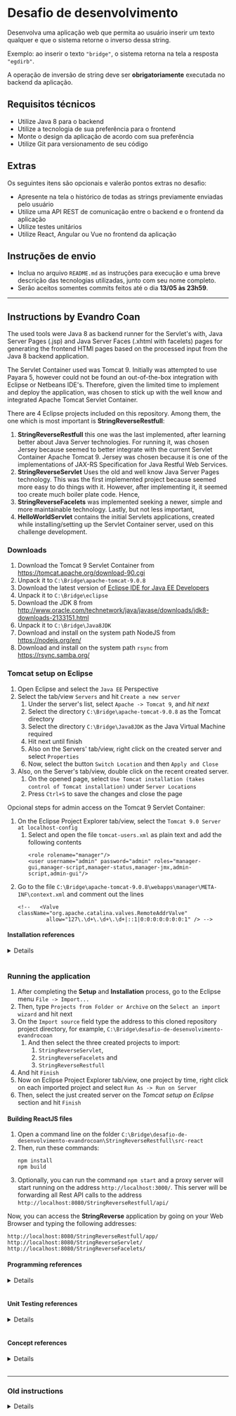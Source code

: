 # Desafio de desenvolvimento

Desenvolva uma aplicação web que permita ao usuário inserir um texto qualquer e que o sistema retorne o inverso dessa string.

Exemplo: ao inserir o texto `"bridge"`, o sistema retorna na tela a resposta `"egdirb"`.

A operação de inversão de string deve ser **obrigatoriamente** executada no backend da aplicação.

## Requisitos técnicos

* Utilize Java 8 para o backend
* Utilize a tecnologia de sua preferência para o frontend
* Monte o design da aplicação de acordo com sua preferência
* Utilize Git para versionamento de seu código

## Extras

Os seguintes itens são opcionais e valerão pontos extras no desafio:

* Apresente na tela o histórico de todas as strings previamente enviadas pelo usuário
* Utilize uma API REST de comunicação entre o backend e o frontend da aplicação
* Utilize testes unitários
* Utilize React, Angular ou Vue no frontend da aplicação

## Instruções de envio

* Inclua no arquivo `README.md` as instruções para execução e uma breve descrição das tecnologias utilizadas, junto com seu nome completo.
* Serão aceitos somentes commits feitos até o dia **13/05 às 23h59**.


___
## Instructions by Evandro Coan

The used tools were Java 8 as backend runner for the Servlet's with,
Java Server Pages (.jsp) and Java Server Faces (.xhtml with facelets) pages for generating
the frontend HTMl pages based on the processed input from the Java 8 backend application.

The Servlet Container used was Tomcat 9.
Initially was attempted to use Payara 5,
however could not be found an out-of-the-box integration with Eclipse or Netbeans IDE's.
Therefore,
given the limited time to implement and deploy the application,
was chosen to stick up with the well know and integrated Apache Tomcat Servlet Container.

There are 4 Eclipse projects included on this repository.
Among them, the one which is most important is **StringReverseRestfull**:

1. **StringReverseRestfull** this one was the last implemented,
   after learning better about Java Server technologies.
   For running it,
   was chosen Jersey because seemed to better integrate with the current Servlet Container Apache Tomcat 9.
   Jersey was chosen because it is one of the implementations of JAX-RS Specification for Java Restful Web Services.
1. **StringReverseServlet** Uses the old and well know Java Server Pages technology.
   This was the first implemented project because seemed more easy to do things with it.
   However, after implementing it,
   it seemed too create much boiler plate code.
   Hence,
1. **StringReverseFacelets** was implemented seeking a newer,
   simple and more maintainable technology.
   Lastly,
   but not less important,
1. **HelloWorldServlet** contains the initial Servlets applications,
   created while installing/setting up the Servlet Container server,
   used on this challenge development.


### Downloads

1. Download the Tomcat 9 Servlet Container from https://tomcat.apache.org/download-90.cgi
1. Unpack it to `C:\Bridge\apache-tomcat-9.0.8`
1. Download the latest version of [Eclipse IDE for Java EE Developers](http://www.eclipse.org/downloads/eclipse-packages/)
1. Unpack it to `C:\Bridge\eclipse`
1. Download the JDK 8 from http://www.oracle.com/technetwork/java/javase/downloads/jdk8-downloads-2133151.html
1. Unpack it to `C:\Bridge\Java8JDK`
1. Download and install on the system path NodeJS from https://nodejs.org/en/
1. Download and install on the system path `rsync` from https://rsync.samba.org/


### Tomcat setup on Eclipse

1. Open Eclipse and select the `Java EE` Perspective
1. Select the tab/view `Servers` and hit `Create a new server`
   1. Under the server's list, select `Apache -> Tomcat 9`, and *hit next*
   1. Select the directory `C:\Bridge\apache-tomcat-9.0.8` as the Tomcat directory
   1. Select the directory `C:\Bridge\Java8JDK` as the Java Virtual Machine required
   1. Hit next until finish
   1. Also on the Servers' tab/view, right click on the created server and select `Properties`
   1. Now, select the button `Switch Location` and then `Apply and Close`
1. Also, on the Server's tab/view, double click on the recent created server.
   1. On the opened page, select `Use Tomcat installation (takes control of Tomcat installation)` under `Server Locations`
   1. Press `Ctrl+S` to save the changes and close the page

Opcional steps for admin access on the Tomcat 9 Servlet Container:
1. On the Eclipse Project Explorer tab/view, select the `Tomcat 9.0 Server at localhost-config`
   1. Select and open the file `tomcat-users.xml` as plain text and add the following contents
      ```
      <role rolename="manager"/>
      <user username="admin" password="admin" roles="manager-gui,manager-script,manager-status,manager-jmx,admin-script,admin-gui"/>
      ```
1. Go to the file `C:\Bridge\apache-tomcat-9.0.8\webapps\manager\META-INF\context.xml` and comment out the lines
    ```
    <!--   <Valve className="org.apache.catalina.valves.RemoteAddrValve"
             allow="127\.\d+\.\d+\.\d+|::1|0:0:0:0:0:0:0:1" /> -->
    ```


#### Installation references
<details>
<p>

1. http://www.srccodes.com/p/article/3/Tomcat-Hello-World-Servlet-using-Eclipse-IDE
1. https://stackoverflow.com/questions/16517659/tomcat-7-overrides-the-tomcat-users-xml-when-using-eclipse
1. https://stackoverflow.com/questions/11731377/servlet-returns-http-status-404-the-requested-resource-servlet-is-not-availa
1. https://stackoverflow.com/questions/43189901/eclipse-neon-w-tomcat-9-new-servlet-http-status-404-not-found
1. https://stackoverflow.com/questions/43232878/apache-tomcat-9-unable-to-access-manager-webapp
1. https://stackoverflow.com/questions/1321933/how-do-i-set-tomcat-manager-application-user-name-and-password-for-netbeans
1. https://stackoverflow.com/questions/18122336/cannot-change-version-of-project-facet-dynamic-web-module-to-3-0
1. https://stackoverflow.com/questions/48649041/eclipse-irreversible-dynamic-web-module-4-0-selection-tomcat-9-doesnt-support
1. https://stackoverflow.com/questions/3805262/what-is-a-servlets-display-name-for
1. https://www.pegaxchange.com/2016/09/02/java-eclipse-tomcat/
1. https://stackoverflow.com/questions/14854760/not-getting-automatically-web-xml-file-while-creating-servlet-in-eclipse-juno-4
1. https://tomcat.apache.org/tomcat-9.0-doc/default-servlet.html
1. https://stackoverflow.com/questions/31248977/eclipse-tomcat-not-updating
1. https://stackoverflow.com/questions/11818384/how-to-add-pom-xml-to-existing-eclipse-project
1. https://stackoverflow.com/questions/10972770/how-to-add-maven-repository-jars-to-eclipse-buildpath
1. https://stackoverflow.com/questions/8884818/eclipse-warning-xxxxxxxxxxx-jar-will-not-be-exported-or-published-runtime-clas
1. https://github.com/javaserverfaces/mojarra
1. https://mvnrepository.com/artifact/org.glassfish/javax.faces
1. https://stackoverflow.com/questions/42611249/import-javax-enterprise-context-in-eclipse
1. http://help.eclipse.org/kepler/index.jsp?topic=%2Forg.eclipse.jst.jsf.doc.user%2Fhtml%2Fgettingstarted%2Ftutorial%2FJSFTools_tutorial_JSF20.html
1. https://stackoverflow.com/questions/46750501/what-jersey-version-do-i-need-to-download-for-jdk-1-9
1. https://howtodoinjava.com/jersey/jersey-2-hello-world-application-tutorial/
1. https://docs.npmjs.com/files/package.json
1. https://www.tutorialspoint.com/reactjs/reactjs_environment_setup.htm
1. https://stackoverflow.com/questions/3131878/how-do-i-remove-javascript-validation-from-my-eclipse-project
1. https://github.com/facebook/create-react-app
1. https://docs.npmjs.com/cli/install
1. https://stackoverflow.com/questions/42772860/how-to-make-create-react-app-auto-build
1. https://www.npmjs.com/package/cra-build-watch
1. https://www.fullstackreact.com/articles/using-create-react-app-with-a-server/
</p>
</details><br>


### Running the application

1. After completing the **Setup** and **Installation** process,
   go to the Eclipse menu `File -> Import...`
1. Then, type `Projects from Folder or Archive` on the `Select an import wizard` and hit next
1. On the `Import source` field type the address to this cloned repository project directory, for example,
   `C:\Bridge\desafio-de-desenvolvimento-evandrocoan`
   1. And then select the three created projects to import:
      1. `StringReverseServlet`,
      1. `StringReverseFacelets` and
      1. `StringReverseRestfull`
1. And hit `Finish`
1. Now on Eclipse Project Explorer tab/view,
   one project by time, right click on each imported project and select `Run As -> Run on Server`
1. Then, select the just created server on the *Tomcat setup on Eclipse* section and hit `Finish`


#### Building ReactJS files

1. Open a command line on the folder `C:\Bridge\desafio-de-desenvolvimento-evandrocoan\StringReverseRestfull\src-react`
1. Then, run these commands:
   ```
   npm install
   npm build
   ```
1. Optionally,
   you can run the command `npm start` and a proxy server will start running on the address `http://localhost:3000/`.
   This server will be forwarding all Rest API calls to the address `http://localhost:8080/StringReverseRestfull/api/`

Now,
you can access the **StringReverse** application by going on your Web Browser and typing the following addresses:
```
http://localhost:8080/StringReverseRestfull/app/
http://localhost:8080/StringReverseServlet/
http://localhost:8080/StringReverseFacelets/
```


#### Programming references
<details>
<p>

1. https://stackoverflow.com/questions/2349633/doget-and-dopost-in-servlets
1. https://en.wikipedia.org/wiki/Representational_state_transfer
1. https://stackoverflow.com/questions/14734962/front-end-frameworks-for-restful-backend
1. https://medium.com/unicorn-supplies/angular-vs-react-vs-vue-a-2017-comparison-c5c52d620176
1. https://www.diffen.com/difference/GET-vs-POST-HTTP-Requests
1. https://stackoverflow.com/questions/7569335/reverse-a-string-in-java
1. https://stackoverflow.com/questions/13702713/how-to-check-presence-of-optional-attribute-inside-a-composite-component
1. https://stackoverflow.com/questions/12478640/is-not-allowed-in-template-text
1. https://stackoverflow.com/questions/4787730/jsf-houtputtext-how-to-show-a-dash-when-the-value-is-empty-string
1. https://stackoverflow.com/questions/4870462/conditionally-displaying-jsf-components
1. https://stackoverflow.com/questions/33474926/how-not-to-set-an-attribute-of-a-component-inside-a-composite-component-if-it-is
1. https://www.ntu.edu.sg/home/ehchua/programming/java/JSPByExample.html
1. https://en.wikipedia.org/wiki/JavaServer_Pages
1. http://www.vogella.com/tutorials/JavaServerFaces/article.html
1. https://stackoverflow.com/tags/jstl/info
1. https://stackoverflow.com/questions/4901647/whats-the-difference-between-the-various-jstl-libraries-out-there-and-which-to
1. http://www.javawebtutor.com/articles/jsp/jstl_example_in_eclipse.php
1. https://stackoverflow.com/questions/5766521/how-do-you-store-java-objects-in-httpsession
1. https://www.journaldev.com/1907/java-session-management-servlet-httpsession-url-rewriting
1. https://stackoverflow.com/questions/11941943/pass-input-text-value-to-bean-method-without-binding-input-value-to-bean-propert
1. https://stackoverflow.com/questions/8631029/calling-bean-methods-with-arguments-from-jsf-pages
1. https://stackoverflow.com/questions/6594920/calling-methods-from-jsf-page-doubts
1. https://stackoverflow.com/questions/44254653/the-entity-nbsp-was-referenced-but-not-declared
1. https://stackoverflow.com/questions/13012327/error-parsing-page-xhtml-error-tracedline-42-the-entity-nbsp-was-referenc/28720699
1. https://stackoverflow.com/questions/20656297/character-encoding-garbled-characters-in-post-jsf
1. https://stackoverflow.com/questions/17628354/set-request-character-encoding-of-jsf-input-submitted-values-to-utf-8
1. https://stackoverflow.com/questions/13594945/how-correctly-produce-json-by-restful-web-service
1. https://stackoverflow.com/questions/18026296/jersey-how-to-generate-json-and-xml-output-depending-on-url-param
1. https://stackoverflow.com/questions/296873/basic-html-how-to-set-relative-path-to-current-folder
1. https://www.sitepoint.com/getting-started-react-beginners-guide/
1. https://www.robinwieruch.de/react-fetching-data/
</p>
</details><br>


#### Unit Testing references
<details>
<p>

1. https://stackoverflow.com/questions/5434419/how-to-test-my-servlet-using-junit
1. https://stackoverflow.com/questions/5131897/how-to-create-unit-tests-easily-in-eclipse
1. https://stackoverflow.com/questions/9164893/how-do-i-add-a-maven-dependency-in-eclipse
1. https://javapapers.com/servlet/why-not-declare-a-constructor-in-servlet/
1. https://stackoverflow.com/questions/1276082/how-to-initialize-a-servlet-during-startup-with-parameters
1. https://jar-download.com/?detail_search=g%25253A%252522org.mockito%252522&search_type=1&a=mockito-core
1. https://examples.javacodegeeks.com/core-java/mockito/mockito-thenreturn-example/
1. https://stackoverflow.com/questions/1913168/what-are-java-object-fields-initialized-with
1. https://stackoverflow.com/questions/22357046/error-in-writing-junit-test-case-request-dispatcher
1. https://stackoverflow.com/questions/6455359/creating-a-mock-httpservletrequest-out-of-a-url-string
1. https://stackoverflow.com/questions/11721622/how-do-i-pass-the-httpservletrequest-object-to-the-test-case
1. https://stackoverflow.com/questions/44652424/how-to-mock-httpservletrequest-and-httpservletresponse-objects
1. https://stackoverflow.com/questions/34542397/how-can-i-use-mockito-to-test-forward-only
</p>
</details><br>


#### Concept references
<details>
<p>

1. https://stackoverflow.com/questions/21947300/reasons-for-not-directly-writing-servlets-for-creating-a-rest-api
1. https://stackoverflow.com/questions/16035349/how-should-a-doctype-section-look-in-jsf-html5-or-xhtml
1. https://stackoverflow.com/questions/19189372/javaserver-faces-2-2-and-html5-support-why-is-xhtml-still-being-used
1. https://stackoverflow.com/questions/13092161/why-facelets-is-preferred-over-jsp-as-the-view-definition-language-from-jsf2-0-o
1. https://stackoverflow.com/questions/4815722/jsf-vs-facelets-vs-jsp
1. https://stackoverflow.com/questions/2095397/what-is-the-difference-between-jsf-servlet-and-jsp
1. https://www.freelancinggig.com/blog/2018/03/16/difference-jsp-jsf/
1. https://www.reddit.com/r/java/comments/2jccyc/oracle_keeps_telling_us_that_jsp_is_dead_so_what/
1. https://docs.oracle.com/javaee/7/tutorial/jsf-facelets.htm
1. https://stackoverflow.com/questions/3342984/jstl-in-jsf2-facelets-makes-sense
1. https://www.tutorialspoint.com/jsf/jsf_validation_tags.htm
1. https://stackoverflow.com/questions/2935759/is-it-possible-to-use-jsffacelets-with-html-4-5
1. https://docs.oracle.com/javaee/6/javaserverfaces/2.1/docs/vdldocs/facelets/
1. https://stackoverflow.com/tags/xhtml/info
1. https://stackoverflow.com/questions/1428418/is-restful-jsf-possible
1. http://www.universidadejava.com.br/materiais/webservice-rest-jsf/
1. http://blog.algaworks.com/prettyfaces/
1. https://en.wikipedia.org/wiki/Java_API_for_RESTful_Web_Services
1. http://www.vogella.com/tutorials/REST/article.html
1. https://www.tutorialspoint.com/restful/restful_quick_guide.htm
1. https://stormpath.com/blog/jax-rs-vs-spring-rest-endpoints
1. http://www.totalcross.com/blog/angularjs-consumindo-uma-api-restful-com-java/
1. https://dzone.com/articles/why-you-should-avoid-jsf
1. https://www.quora.com/How-can-I-use-React-JS-with-JSF
1. https://stackoverflow.com/questions/9943445/what-do-i-need-to-create-a-restful-api-server-in-java
1. https://docs.spring.io/spring/docs/3.0.0.M3/spring-framework-reference/html/ch18s02.html
1. https://stackoverflow.com/questions/42944777/difference-between-jax-rs-and-spring-rest
1. https://stackoverflow.com/questions/9508478/rest-using-jax-rs-or-spring-mvc
1. https://dzone.com/articles/7-reasons-i-do-not-use-jax-rs-in-spring-boot-web-a
1. https://www.quora.com/What-is-difference-between-spring-MVC-and-spring-boot
1. https://docs.spring.io/spring-boot/docs/current/reference/html/howto-traditional-deployment.html
1. https://crunchify.com/simplest-spring-mvc-hello-world-example-tutorial-spring-model-view-controller-tips/
1. https://stackoverflow.com/questions/29416804/creating-spring-rest-services-without-using-spring-boot
1. https://stackoverflow.com/questions/20442632/create-restful-web-service-with-jax-rs-and-deploy-it-to-tomcat
1. https://stackoverflow.com/questions/43373733/restful-java-with-jax-rs-2-and-tomcat-9
1. https://jersey.github.io/documentation/latest/getting-started.html
1. https://crunchify.com/how-to-build-restful-service-with-java-using-jax-rs-and-jersey/
</p>
</details><br>


___
### Old instructions

<details>
<p>

Was chosen to use ~Eclipse~ Netbeans run the Java 8 server as backend because it is faster to run
the servlet directly from ~Eclipse~ Netbeans other than install and deploy it on a external server.

After searching for some Java `servlet container` to run the server,
was chosen `Payara 5` because it is open source,
seems the most up to date and has the status of maintained as of now.
See [List Of Application Servers](https://en.wikipedia.org/wiki/List_of_application_servers).

1. ~Install the latest version of [Eclipse IDE for Java EE Developers](http://www.eclipse.org/downloads/eclipse-packages/)~
1. ~Open it and select the perspective Java EE and go to the view `Servers`~
1. **Abort Eclipse usage...**

Eclipse was taking too long to download and install Payara. Therefore, now on, Netbeans IDE will be used.

1. Install the latest version of Netbeans `All Bundle` from https://netbeans.org/downloads/
1. **Fail,
   falling back to standard Tomcat 9** Could not be found an out-of-the-box plugin support for Payara 5 on Eclipse,
   neither Netbeans.


#### Old References

<details>
<p>

1. https://en.wikipedia.org/wiki/Web_container
1. https://en.wikipedia.org/wiki/List_of_application_servers
1. https://blog.payara.fish/adding-payara-server-to-eclipse-ide
1. https://github.com/payara/Payara
1. https://plumbr.io/blog/java/most-popular-java-application-servers-2017-edition
1. https://blog.payara.fish/adding-payara-server-to-netbeans
</p>
</details><br>

</p>
</details><br>

